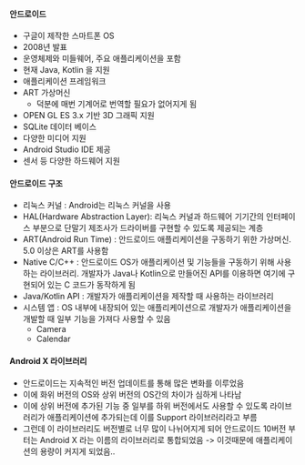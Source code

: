 #### 안드로이드
- 구글이 제작한 스마트폰 OS
- 2008년 발표
- 운영체제와 미들웨어, 주요 애플리케이션을 포함
- 현재 Java, Kotlin 을 지원
- 애플리케이션 프레임워크
- ART 가상머신
	- 덕분에 매번 기계어로 번역할 필요가 없어지게 됨
- OPEN GL ES 3.x 기반 3D 그래픽 지원
- SQLite 데이터 베이스
- 다양한 미디어 지원
- Android Studio IDE 제공
- 센서 등 다양한 하드웨어 지원

#### 안드로이드 구조
- 리눅스 커널 : Android는 리눅스 커널을 사용
- HAL(Hardware Abstraction Layer): 리눅스 커널과 하드웨어 기기간의 인터페이스 부분으로 단말기 제조사가 드라이버를 구현할 수 있도록 제공되는 계층
- ART(Android Run Time) : 안드로이드 애플리케이션을 구동하기 위한 가상머신. 5.0 이상은 ART를 사용함
- Native C/C++ : 안드로이드 OS가 애플리케이션 및 기능들을 구동하기 위해 사용하는 라이브러리. 개발자가 Java나 Kotlin으로 만들어진 API를 이용하면 여기에 구현되어 있는 C 코드가 동작하게 됨
- Java/Kotlin API : 개발자가 애플리케이션을 제작할 때 사용하는 라이브러리
- 시스템 앱 : OS 내부에 내장되어 있는 애플리케이션으로 개발자가 애플리케이션을 개발할 때 일부 기능을 가져다 사용할 수 있음
	- Camera
	- Calendar

#### Android X 라이브러리
- 안드로이드는 지속적인 버전 업데이트를 통해 많은 변화를 이루었음
- 이에 화위 버전의 OS와 상위 버전의 OS간의 차이가 심하게 나타남
- 이에 상위 버전에 추가된 기능 중 일부를 하위 버전에서도 사용할 수 있도록 라이브러리가 애플리케이션에 추가되는데 이를 Support 라이브러리라고 부름
- 그런데 이 라이브러리도 버전별로 너무 많이 나뉘어지게 되어 안드로이드 10버전 부터는 Android X 라는 이름의 라이브러리로 통합되었음 -> 이것때문에 애플리케이션의 용량이 커지게 되었음..